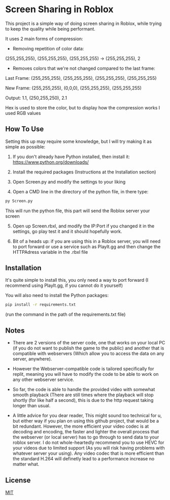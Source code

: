 
# Screen Sharing in Roblox

This project is a simple way of doing screen sharing in Roblox, while trying to keep the quality while being performant.


It uses 2 main forms of compression:
- Removing repetition of color data:
  
 (255,255,255), (255,255,255), (255,255,255) -> (255,255,255), 2

 - Removes colors that we're not changed compared to the last frame:

Last Frame:
  (255,255,255), (255,255,255), (255,255,255), (255,255,255)

New Frame: 
(255,255,255), (0,0,0), (255,255,255), (255,255,255)

Output: 
1.1, (250,255,250), 2.1

Hex is used to store the color, but to display how the compression works I used RGB values

## How To Use
Setting this up may require some knowledge, but I will try making it as simple as possible:
 1. If you don't already have Python installed, then install it: https://www.python.org/downloads/
  
  2. Install the required packages (Instructions at the Installation section)
  
  3. Open Screen.py and modify the settings to your liking

  4. Open a CMD line in the directory of the python file, in there type:
  ```bash
  py Screen.py
  ```
  This will run the python file, this part will send the Roblox server your screen

  5. Open up Screen.rbxl, and modify the IP:Port if you changed it in the settings, go play test it and it should hopefully work.

  6. Bit of a heads up: if you are using this in a Roblox server, you will need to port forward or use a service such as PlayIt.gg and then change the HTTPAdress variable in the     .rbxl file
  

## Installation

It's quite simple to install this, you only need a way to port forward (I recommend using PlayIt.gg, if you cannot do it yourself)

You will also need to install the Python packages: 
```bash
pip install -r requirements.txt
```
(run the command in the path of the requirements.txt file)



## Notes
- There are 2 versions of the server code, one that works on your local PC (if you do not want to publish the game to the public) and another that is compatible with webservers (Which allow you to access the data on any server, anywhere).

- However the Webserver-compatible code is tailored specifically for replit, meaning you will have to modify the code to be able to work on any other webserver service.

- So far, the code is able to handle the provided video with somewhat smooth playback (There are still times where the playback will stop shortly (for like half a second), this is due to the http request taking longer than usual.

 - A little advice for you dear reader, This might sound too technical for u, but either way if you plan on using this github project, that would be a bit redundant. However, the more efficient your video codec is at decoding and encoding, the faster and lighter the overall process that the webserver (or local server) has to go through to send data to your roblox server. I do not whole-heartedly recommend you to use HEVC for your videos due to limited support (As you will risk having problems with whatever server your using). Any video codec that is more efficient than the standard H.264 will definetly lead to a performance increase no matter what.
## License

[MIT](https://choosealicense.com/licenses/mit/)
